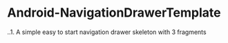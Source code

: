# Android-NavigationDrawerTemplate

..1. A simple easy to start navigation drawer skeleton with 3 fragments

